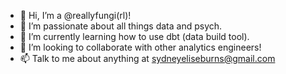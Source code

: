 - 👋 Hi, I’m a @reallyfungi(rl)!
- 👀 I’m passionate about all things data and psych.
- 🌱 I’m currently learning how to use dbt (data build tool).
- 💞️ I’m looking to collaborate with other analytics engineers!
- 📫 Talk to me about anything at sydneyeliseburns@gmail.com

<!---
reallyfungi/reallyfungi is a ✨ special ✨ repository because its `README.md` (this file) appears on your GitHub profile.
You can click the Preview link to take a look at your changes.
--->
